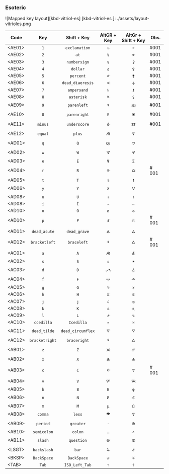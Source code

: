 ### Esoteric

![Mapped key layout][kbd-vitriol-es]
[kbd-vitriol-es  ]: ./assets/layout-vitrioles.png

  Code  |  Key           |  Shift + Key      |  AltGR + Key  |  AltGr + Shift + Key  | Obs.
--------|:--------------:|:-----------------:|:-------------:|:---------------------:|------
\<AE01> | `1`            | `exclamation`     | `☉`           | `☼`                   | #001
\<AE02> | `2`            | `at`              | `☿`           | `☸`                   | #001
\<AE03> | `3`            | `numbersign`      | `♀`           | `⚳`                   | #001
\<AE04> | `4`            | `dollar`          | `♁`           | `⚴`                   | #001
\<AE05> | `5`            | `percent`         | `♂`           | `⚵`                   | #001
\<AE06> | `6`            | `dead_diaeresis`  | `♃`           | `⚶`                   | #001
\<AE07> | `7`            | `ampersand`       | `♄`           | `⚷`                   | #001
\<AE08> | `8`            | `asterisk`        | `♅`           | `⚸`                   | #001
\<AE09> | `9`            | `parenleft`       | `♆`           | `🝜`                  | #001
\<AE10> | `0`            | `parenright`      | `♇`           | `🜹`                   | #001
\<AE11> | `minus`        | `underscore`      | `⛢`           | `🜓`                  | #001
\<AE12> | `equal`        | `plus`            | `🜇`          | `🜈`                   |
\<AD01> | `q`            | `Q`               | `🜀`          | `🝣`                   |
\<AD02> | `w`            | `W`               | `🝢`          | `🝤`                   |
\<AD03> | `e`            | `E`               | `Ψ`           | `Σ`                   |
\<AD04> | `r`            | `R`               | `®`           | `🜲`                   | # 001
\<AD05> | `t`            | `T`               | `☥`           | `☨`                   |
\<AD06> | `y`            | `Y`               | `λ`           | `🜉`                   |
\<AD08> | `u`            | `U`               | `↓`           | `↑`                   |
\<AD08> | `i`            | `I`               | `→`           | `←`                   |
\<AD10> | `o`            | `O`               | `ø`           | `𐍈`                   |
\<AD10> | `p`            | `P`               | `☧`           | `π`                   | # 001
\<AD11> | `dead_acute`   | `dead_grave`      | `🜁`          | `🜂`                   |
\<AD12> | `bracketleft`  | `braceleft`       | `ª`           | `🜛`                   | # 001
\<AC01> | `a`            | `A`               | `🜇`          | `Æ`                   |
\<AC02> | `s`            | `S`               | `☠`           | `☀`                   |
\<AC03> | `d`            | `D`               | `🝠`          | `Δ`                   |
\<AC04> | `f`            | `F`               | `🝟`          | `🝞`                   |
\<AC05> | `g`            | `G`               | `♈`           | `♉`                   |
\<AC06> | `h`            | `H`               | `♊`           | `♋`                   |
\<AC07> | `j`            | `j`               | `♌`           | `♍`                   |
\<AC08> | `k`            | `K`               | `♎`           | `♏`                   |
\<AC09> | `l`            | `L`               | `♐`           | `♑`                   |
\<AC10> | `ccedilla`     | `Ccedilla`        | `♒`           | `♓`                   |
\<AC11> | `dead_tilde`   | `dead_circumflex` | `🜃`          | `🜄`                   |
\<AC12> | `bracketright` | `braceright`      | `º`           | `🜛`                   |
\<AB01> | `z`            | `Z`               | `🝪`          | `🜚`                   |
\<AB02> | `x`            | `X`               | `🜏`          | `🜎`                   |
\<AB03> | `c`            | `C`               | `©`           | `🝧`                   | # 001
\<AB04> | `v`            | `V`               | `🜅`          | `🜆`                  |
\<AB05> | `b`            | `B`               | `Β`           | `φ`                   |
\<AB06> | `n`            | `N`               | `И`           | `🝭`                   |
\<AB07> | `m`            | `M`               | `µ`           | `Ω`                   |
\<AB08> | `comma`        | `less`            | `👁`           | `🜈`                  |
\<AB09> | `period`       | `greater`         | `·`           | `🜨`                   |
\<AB10> | `semicolon`    | `colon`           | `…`           | `∴`                   |
\<AB11> | `slash`        | `question`        | `🜔`           | `🜕`                  |
\<LSGT> | `backslash`    | `bar`             | `🜩`           | `🜫`                   |
\<BKSP> | `BackSpace`    | `BackSpace`       | `⛤`           | `⛧`                   |
\<TAB>  | `Tab`          | `ISO_Left_Tab`    | `⚚`           | `⚕`                   |